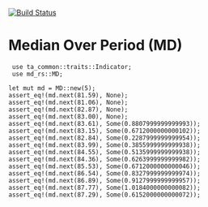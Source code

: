 [![Build Status](https://travis-ci.com/immortalinfidel/md-rs.svg?branch=master)](https://travis-ci.com/immortalinfidel/md-rs)  
# Median Over Period (MD)
```
 use ta_common::traits::Indicator;
 use md_rs::MD;

let mut md = MD::new(5);
assert_eq!(md.next(81.59), None);
assert_eq!(md.next(81.06), None);
assert_eq!(md.next(82.87), None);
assert_eq!(md.next(83.00), None);
assert_eq!(md.next(83.61), Some(0.8807999999999993));
assert_eq!(md.next(83.15), Some(0.6712000000000102));
assert_eq!(md.next(82.84), Some(0.2287999999999954));
assert_eq!(md.next(83.99), Some(0.3855999999999938));
assert_eq!(md.next(84.55), Some(0.5135999999999938));
assert_eq!(md.next(84.36), Some(0.6263999999999982));
assert_eq!(md.next(85.53), Some(0.6712000000000046));
assert_eq!(md.next(86.54), Some(0.8327999999999974));
assert_eq!(md.next(86.89), Some(0.9127999999999957));
assert_eq!(md.next(87.77), Some(1.0184000000000082));
assert_eq!(md.next(87.29), Some(0.6152000000000072));
```
